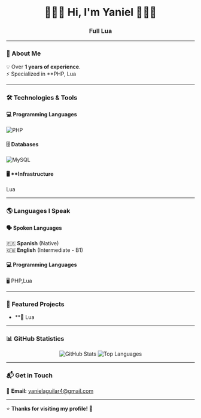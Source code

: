 <h1 align="center">🌿🌿🌿 Hi, I'm Yaniel 🌿🌿🌿</h1>
<h3 align="center">Full Lua </h3>

---

### 🚀 About Me  
💡 Over **1 years of experience**.  
⚡ Specialized in **PHP, Lua  



---

### 🛠️ Technologies & Tools  

#### 💻 **Programming Languages**  
![PHP](https://img.shields.io/badge/PHP-777BB4?style=for-the-badge&logo=php&logoColor=white)

#### 🗄️ **Databases**  
![MySQL](https://img.shields.io/badge/MySQL-4479A1?style=for-the-badge&logo=mysql&logoColor=white)

#### 🖥️ **Infrastructure 
Lua

---

### 🌎 Languages I Speak  

#### 🗣️ **Spoken Languages**  
🇪🇸 **Spanish** (Native)  
🇬🇧 **English** (Intermediate - B1) 

#### 💻 **Programming Languages**  
🖥️ PHP,Lua

---

### 📌 Featured Projects  

- **🔹 Lua

---

### 📊 **GitHub Statistics**  

<p align="center">
  <img src="https://github-readme-stats.vercel.app/api?username=yaniel1230&show_icons=true&theme=dark" alt="GitHub Stats" />
  <img src="https://github-readme-stats.vercel.app/api/top-langs/?username=yaniel1230&layout=compact&theme=dark" alt="Top Languages" />
</p>

---

### 📬 **Get in Touch**  

📩 **Email:** yanielaguilar4@gmail.com 


</p>

---

⭐ **Thanks for visiting my profile!** 🚀
